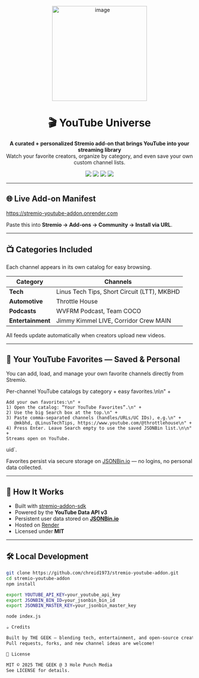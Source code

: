 <p align="center">
 <img width="256" height="256" alt="image" src="https://github.com/user-attachments/assets/64f2e4e7-81da-4483-88ad-95728c7de5e2" />
</p>

<h1 align="center">🎬 YouTube Universe</h1>

<p align="center">
  <b>A curated + personalized Stremio add-on that brings YouTube into your streaming library</b><br/>
  Watch your favorite creators, organize by category, and even save your own custom channel lists.
</p>

<p align="center">
  <img src="https://img.shields.io/badge/Node.js-22.x-brightgreen?logo=node.js&logoColor=white" />
  <img src="https://img.shields.io/badge/Render-Deployed-blue?logo=render" />
  <img src="https://img.shields.io/badge/YouTube%20Data%20API-v3-red?logo=youtube" />
  <img src="https://img.shields.io/badge/License-MIT-lightgrey" />
</p>

---

## 🌐 Live Add-on Manifest


https://stremio-youtube-addon.onrender.com


Paste this into **Stremio → Add-ons → Community → Install via URL**.

---

## 📺 Categories Included

Each channel appears in its own catalog for easy browsing.

| Category | Channels |
|-----------|-----------|
| **Tech** | Linus Tech Tips, Short Circuit (LTT), MKBHD |
| **Automotive** | Throttle House |
| **Podcasts** | WVFRM Podcast, Team COCO |
| **Entertainment** | Jimmy Kimmel LIVE, Corridor Crew MAIN |

All feeds update automatically when creators upload new videos.

---

## 💫 Your YouTube Favorites — Saved & Personal

You can add, load, and manage your own favorite channels directly from Stremio.

Per-channel YouTube catalogs by category + easy favorites.\n\n" +
    
    Add your own favorites:\n" +
    1) Open the catalog: “Your YouTube Favorites”.\n" +
    2) Use the big Search box at the top.\n" +
    3) Paste comma-separated channels (handles/URLs/UC IDs), e.g.\n" +
       @mkbhd, @LinusTechTips, https://www.youtube.com/@throttlehouse\n" +
    4) Press Enter. Leave Search empty to use the saved JSONBin list.\n\n" +
    Streams open on YouTube.
uid`.

Favorites persist via secure storage on [JSONBin.io](https://jsonbin.io) — no logins, no personal data collected.

---

## 🧠 How It Works

- Built with [stremio-addon-sdk](https://github.com/Stremio/stremio-addon-sdk)  
- Powered by the **YouTube Data API v3**  
- Persistent user data stored on **[JSONBin.io](https://jsonbin.io)**  
- Hosted on [Render](https://render.com)  
- Licensed under **MIT**

---

## 🛠️ Local Development

```bash
git clone https://github.com/chreid1973/stremio-youtube-addon.git
cd stremio-youtube-addon
npm install

export YOUTUBE_API_KEY=your_youtube_api_key
export JSONBIN_BIN_ID=your_jsonbin_bin_id
export JSONBIN_MASTER_KEY=your_jsonbin_master_key

node index.js

☕ Credits

Built by THE GEEK — blending tech, entertainment, and open-source creativity.
Pull requests, forks, and new channel ideas are welcome!

🪪 License

MIT © 2025 THE GEEK @ 3 Hole Punch Media
See LICENSE for details.
